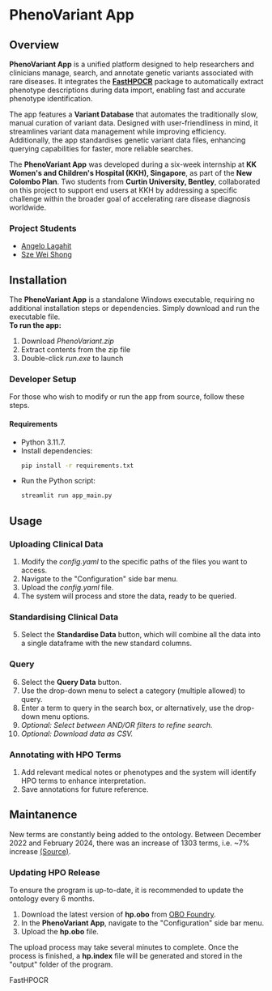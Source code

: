 # PhenoVariant App

## Overview
**PhenoVariant App** is a unified platform designed to help researchers and clinicians manage, search, and annotate genetic variants associated with rare diseases. It integrates the [**FastHPOCR**](https://github.com/tudorgroza/fast_hpo_cr) package to automatically extract phenotype descriptions during data import, enabling fast and accurate phenotype identification.

The app features a **Variant Database** that automates the traditionally slow, manual curation of variant data. Designed with user-friendliness in mind, it streamlines variant data management while improving efficiency. Additionally, the app standardises genetic variant data files, enhancing querying capabilities for faster, more reliable searches.

The **PhenoVariant App** was developed during a six-week internship at **KK Women's and Children's Hospital (KKH), Singapore**, as part of the **New Colombo Plan**. Two students from **Curtin University, Bentley**, collaborated on this project to support end users at KKH by addressing a specific challenge within the broader goal of accelerating rare disease diagnosis worldwide.

### Project Students
- [Angelo Lagahit](https://www.linkedin.com/in/angelo-lagahit/)
- [Sze Wei Shong](https://www.linkedin.com/in/sze-wei-shong/)

## Installation
The **PhenoVariant App** is a standalone Windows executable, requiring no additional installation steps or dependencies. Simply download and run the executable file.\
**To run the app:**
1. Download *PhenoVariant.zip*
2. Extract contents from the zip file
3. Double-click *run.exe* to launch

### Developer Setup
For those who wish to modify or run the app from source, follow these steps.

#### Requirements
- Python 3.11.7.
- Install dependencies:
   ```bash
   pip install -r requirements.txt
   ```
- Run the Python script:
   ```bash
   streamlit run app_main.py
   ```

## Usage
### Uploading Clinical Data
1. Modify the *config.yaml* to the specific paths of the files you want to access.
2. Navigate to the "Configuration" side bar menu.
3. Upload the *config.yaml* file.
4. The system will process and store the data, ready to be queried.

### Standardising Clinical Data
5. Select the **Standardise Data** button, which will combine all the data into a single dataframe with the new standard columns.

### Query
6. Select the **Query Data** button.
7. Use the drop-down menu to select a category (multiple allowed) to query.
8. Enter a term to query in the search box, or alternatively, use the drop-down menu options.
9. *Optional: Select between AND/OR filters to refine search.*
10. *Optional: Download data as CSV.*

### Annotating with HPO Terms
1. Add relevant medical notes or phenotypes and the system will identify HPO terms to enhance interpretation.
2. Save annotations for future reference.

## Maintanence
New terms are constantly being added to the ontology. Between December 2022 and February 2024, there was an increase of 1303 terms, i.e. ~7% increase [(Source)](https://academic.oup.com/bioinformatics/article/40/7/btae406/7698025).

### Updating HPO Release
To ensure the program is up-to-date, it is recommended to update the ontology every 6 months.
1. Download the latest version of **hp.obo** from [OBO Foundry](https://obofoundry.org/ontology/hp.html).
2. In the **PhenoVariant App**, navigate to the "Configuration" side bar menu.
3. Upload the **hp.obo** file.

The upload process may take several minutes to complete. Once the process is finished, a **hp.index** file will be generated and stored in the "output" folder of the program.

FastHPOCR

